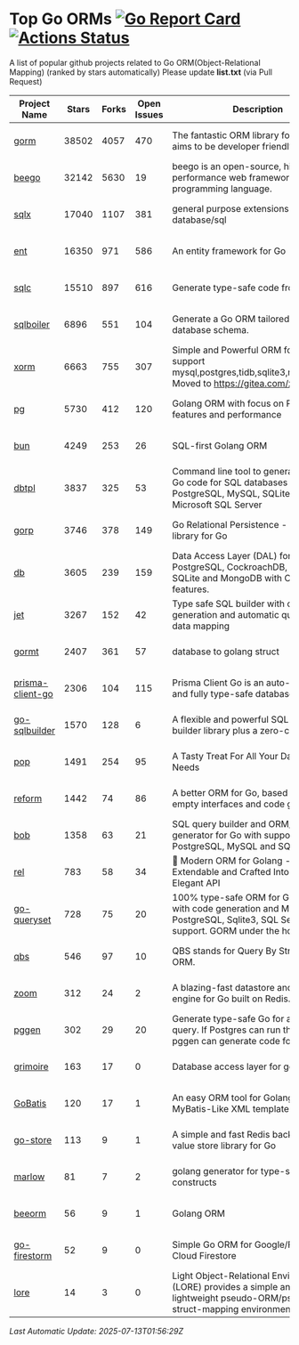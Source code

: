 # Top Go ORMs [![Go Report Card](https://goreportcard.com/badge/github.com/d-tsuji/awesome-go-orms)](https://goreportcard.com/report/github.com/d-tsuji/awesome-go-orms) [![Actions Status](https://github.com/d-tsuji/awesome-go-orms/workflows/CI/badge.svg)](https://github.com/d-tsuji/awesome-go-orms/actions)
A list of popular github projects related to Go ORM(Object-Relational Mapping) (ranked by stars automatically)
Please update **list.txt** (via Pull Request)

| Project Name | Stars | Forks | Open Issues | Description | Last Update |
| ------------ | ----- | ----- | ----------- | ----------- | ----------- |
| [gorm](https://github.com/go-gorm/gorm) | 38502 | 4057 | 470 | The fantastic ORM library for Golang, aims to be developer friendly | 2025-07-12 17:41:31 |
| [beego](https://github.com/beego/beego) | 32142 | 5630 | 19 | beego is an open-source, high-performance web framework for the Go programming language. | 2025-07-12 19:36:49 |
| [sqlx](https://github.com/jmoiron/sqlx) | 17040 | 1107 | 381 | general purpose extensions to golang's database/sql | 2025-07-12 12:29:06 |
| [ent](https://github.com/ent/ent) | 16350 | 971 | 586 | An entity framework for Go | 2025-07-12 13:46:45 |
| [sqlc](https://github.com/sqlc-dev/sqlc) | 15510 | 897 | 616 | Generate type-safe code from SQL | 2025-07-12 19:26:58 |
| [sqlboiler](https://github.com/aarondl/sqlboiler) | 6896 | 551 | 104 | Generate a Go ORM tailored to your database schema. | 2025-07-12 15:25:30 |
| [xorm](https://github.com/go-xorm/xorm) | 6663 | 755 | 307 | Simple and Powerful ORM for Go, support mysql,postgres,tidb,sqlite3,mssql,oracle, Moved to https://gitea.com/xorm/xorm | 2025-07-11 01:53:00 |
| [pg](https://github.com/go-pg/pg) | 5730 | 412 | 120 | Golang ORM with focus on PostgreSQL features and performance | 2025-07-11 18:02:48 |
| [bun](https://github.com/uptrace/bun) | 4249 | 253 | 26 | SQL-first Golang ORM | 2025-07-12 18:50:47 |
| [dbtpl](https://github.com/xo/dbtpl) | 3837 | 325 | 53 | Command line tool to generate idiomatic Go code for SQL databases supporting PostgreSQL, MySQL, SQLite, Oracle, and Microsoft SQL Server | 2025-07-12 05:21:29 |
| [gorp](https://github.com/go-gorp/gorp) | 3746 | 378 | 149 | Go Relational Persistence - an ORM-ish library for Go | 2025-07-04 08:35:50 |
| [db](https://github.com/upper/db) | 3605 | 239 | 159 | Data Access Layer (DAL) for PostgreSQL, CockroachDB, MySQL, SQLite and MongoDB with ORM-like features. | 2025-07-12 18:39:17 |
| [jet](https://github.com/go-jet/jet) | 3267 | 152 | 42 | Type safe SQL builder with code generation and automatic query result data mapping | 2025-07-11 14:41:41 |
| [gormt](https://github.com/xxjwxc/gormt) | 2407 | 361 | 57 | database to golang struct | 2025-07-12 08:21:42 |
| [prisma-client-go](https://github.com/steebchen/prisma-client-go) | 2306 | 104 | 115 | Prisma Client Go is an auto-generated and fully type-safe database client | 2025-07-12 18:28:27 |
| [go-sqlbuilder](https://github.com/huandu/go-sqlbuilder) | 1570 | 128 | 6 | A flexible and powerful SQL string builder library plus a zero-config ORM. | 2025-07-12 21:54:41 |
| [pop](https://github.com/gobuffalo/pop) | 1491 | 254 | 95 | A Tasty Treat For All Your Database Needs | 2025-07-10 08:34:18 |
| [reform](https://github.com/go-reform/reform) | 1442 | 74 | 86 | A better ORM for Go, based on non-empty interfaces and code generation. | 2025-07-08 09:44:24 |
| [bob](https://github.com/stephenafamo/bob) | 1358 | 63 | 21 | SQL query builder and ORM/Factory generator for Go with support for PostgreSQL, MySQL and SQLite | 2025-07-12 18:10:51 |
| [rel](https://github.com/go-rel/rel) | 783 | 58 | 34 | :gem: Modern ORM for Golang - Testable, Extendable and Crafted Into a Clean and Elegant API | 2025-06-07 08:04:01 |
| [go-queryset](https://github.com/jirfag/go-queryset) | 728 | 75 | 20 | 100% type-safe ORM for Go (Golang) with code generation and MySQL, PostgreSQL, Sqlite3, SQL Server support. GORM under the hood. | 2025-07-07 09:46:16 |
| [qbs](https://github.com/coocood/qbs) | 546 | 97 | 10 | QBS stands for Query By Struct. A Go ORM. | 2025-04-13 12:51:23 |
| [zoom](https://github.com/albrow/zoom) | 312 | 24 | 2 | A blazing-fast datastore and querying engine for Go built on Redis. | 2025-05-14 07:27:04 |
| [pggen](https://github.com/jschaf/pggen) | 302 | 29 | 20 | Generate type-safe Go for any Postgres query. If Postgres can run the query, pggen can generate code for it. | 2025-07-03 22:26:44 |
| [grimoire](https://github.com/Fs02/grimoire) | 163 | 17 | 0 | Database access layer for golang | 2025-05-10 16:25:14 |
| [GoBatis](https://github.com/mei-rune/GoBatis) | 120 | 17 | 1 | An easy ORM tool for Golang, support MyBatis-Like XML template SQL | 2025-06-15 08:19:08 |
| [go-store](https://github.com/gosuri/go-store) | 113 | 9 | 1 | A simple and fast Redis backed key-value store library for Go | 2025-02-26 03:33:28 |
| [marlow](https://github.com/dadleyy/marlow) | 81 | 7 | 2 | golang generator for type-safe sql api constructs | 2024-09-26 21:16:01 |
| [beeorm](https://github.com/latolukasz/beeorm) | 56 | 9 | 1 | Golang ORM | 2025-01-10 21:08:58 |
| [go-firestorm](https://github.com/jschoedt/go-firestorm) | 52 | 9 | 0 | Simple Go ORM for Google/Firebase Cloud Firestore | 2024-09-04 05:56:37 |
| [lore](https://github.com/abrahambotros/lore) | 14 | 3 | 0 | Light Object-Relational Environment (LORE) provides a simple and lightweight pseudo-ORM/pseudo-struct-mapping environment for Go | 2023-09-25 08:03:17 |

*Last Automatic Update: 2025-07-13T01:56:29Z*
